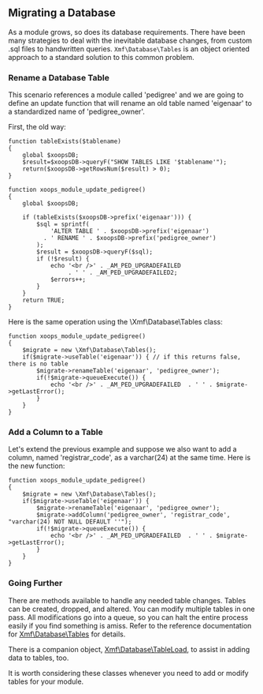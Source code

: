 ## Migrating a Database

As a module grows, so does its database requirements. There have been many strategies to deal with
the inevitable database changes, from custom .sql files to handwritten queries. `Xmf\Database\Tables`
is an object oriented approach to a standard solution to this common problem.

### Rename a Database Table

This scenario references a module called 'pedigree' and we are going to define an update function
that will rename an old table named 'eigenaar' to a standardized name of 'pedigree_owner'.

First, the old way:

```
function tableExists($tablename)
{
    global $xoopsDB;
    $result=$xoopsDB->queryF("SHOW TABLES LIKE '$tablename'");
    return($xoopsDB->getRowsNum($result) > 0);
}

function xoops_module_update_pedigree()
{
    global $xoopsDB;

    if (tableExists($xoopsDB->prefix('eigenaar'))) {
        $sql = sprintf(
            'ALTER TABLE ' . $xoopsDB->prefix('eigenaar')
          . ' RENAME ' . $xoopsDB->prefix('pedigree_owner')
        );
        $result = $xoopsDB->queryF($sql);
        if (!$result) {
            echo '<br />' . _AM_PED_UPGRADEFAILED
                 . ' ' . _AM_PED_UPGRADEFAILED2;
            $errors++;
        }
    }
    return TRUE;
}
```

Here is the same operation using the \Xmf\Database\Tables class:

```
function xoops_module_update_pedigree()
{
    $migrate = new \Xmf\Database\Tables();
    if($migrate->useTable('eigenaar')) { // if this returns false, there is no table
        $migrate->renameTable('eigenaar', 'pedigree_owner');
        if(!$migrate->queueExecute()) {
	        echo '<br />' . _AM_PED_UPGRADEFAILED  . ' ' . $migrate->getLastError();
	    }
    }
}
```

### Add a Column to a Table

Let's extend the previous example and suppose we also want to add a column, named
'registrar_code', as a varchar(24) at the same time. Here is the new function:

```
function xoops_module_update_pedigree()
{
    $migrate = new \Xmf\Database\Tables();
    if($migrate->useTable('eigenaar')) {
        $migrate->renameTable('eigenaar', 'pedigree_owner');
        $migrate->addColumn('pedigree_owner', 'registrar_code', "varchar(24) NOT NULL DEFAULT ''");
        if(!$migrate->queueExecute()) {
	        echo '<br />' . _AM_PED_UPGRADEFAILED  . ' ' . $migrate->getLastError();
	    }
    }
}
```

### Going Further

There are methods available to handle any needed table changes. Tables can be created, dropped,
and altered. You can modify multiple tables in one pass. All modifications go into a queue, so you
can halt the entire process easily if you find something is amiss. Refer to the reference
documentation for [Xmf\Database\Tables](../database/tables.md) for details.

There is a companion object, [Xmf\Database\TableLoad](../database/tableload.md), to assist in
adding data to tables, too.

It is worth considering these classes whenever you need to add or modify tables for your module.
